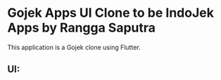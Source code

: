 # Gojek Apps UI Clone to be IndoJek Apps by Rangga Saputra

This application is a Gojek clone using Flutter.

## UI:

